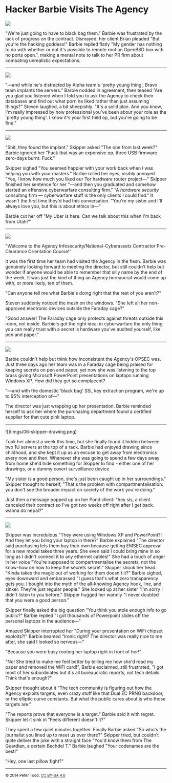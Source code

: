 <h1>Hacker Barbie Visits The Agency</h1>

![](imgs/01-remote-root.png)

"We're just going to have to black bag them." Barbie was frustrated by the
lack of progress on the contract. Dismayed, her client Brian pleaded "But
you're the hacking goddess!" Barbie replied flatly "My gender has nothing to do
with whether or not it's possible to remote root an OpenBSD box with no ports
open.", making a mental note to talk to her PR firm about combating unrealistic
expectations.


<hr>

![](imgs/02-black-bag.png)

"—and while he's distracted by Alpha team's 'pretty young thing', Bravo team
implants the servers." Barbie nodded in agreement, then teased "Are you glad you
listened when I told you to ask the Agency to check their databases and find out what porn he liked rather than just assuming things?" Steven laughed, a bit
sheepishly. "It's a solid plan. And you know, I'm really
impressed by how professional you've been about your role as the 'pretty
young thing'. I know it's your first field op, but you're going to be fine."


<hr>

![](imgs/03-kitchen.png)

"Shit, they found the implant." Skipper asked "The one from last week?" Barbie
ignored her "Fuck that was an expensive op, three USB firmware zero-days burnt.
Fuck."

Skipper sighed "You seemed happier with your work back when I was helping you
with your masters." Barbie rolled her eyes, visibly annoyed "Yes, I know how
much you liked our Tor hardware router project—" Skipper finished her
sentence for her "—and then you graduated and somehow started an offensive
cyberwarfare consulting firm." "A <i>hardware security</i> consulting firm —
cyberwarfare stuff is the only clients I could find." It wasn't the first time
they'd had this conversation. "You're my sister and I'll always love you, but
this is about ethics in—"

Barbie cut her off "My Uber is here. Can we talk about this when I'm back from Utah?"


<hr>

![](imgs/04-agency-orientation.png)

"Welcome to the Agency Infosecurity/National-Cyberassets Contractor
Pre-Clearance Orientation Course!"

It was the first time her team had visited the Agency in the flesh. Barbie was
genuinely looking forward to meeting the director, but still couldn't help but
wonder if
anyone would be able to remember that silly name by the end of the week. It was just
the kind of thing an Agency bureaucrat would come up with, or more likely, ten
of them.

"Can anyone tell me what Barbie's doing right that the rest of you aren't?"

Steven suddenly noticed the mesh on the windows. "She left all her non-approved
electronic devices outside the Faraday cage?"

"Good answer! The Faraday cage only protects against threats outside this room,
not inside. Barbie's got the right idea: in cyberwarfare the only thing you can
really trust with a secret is hardware you've audited yourself, like pen and
paper."


<hr>

![](imgs/05-agency-brass.png)

Barbie couldn't help but think how inconsistent the Agency's OPSEC was. Just
three days ago her team was in a Faraday cage being praised for keeping secrets
on pen and paper, yet now she was listening to the top brass giving Microsoft
PowerPoint presentations on laptops running Windows XP. How did they get so
complacent?

"—and with the domestic 'black bag' SSL key extraction program, we're up to
95% interception of—"

The director was just wrapping up her presentation. Barbie reminded herself to
ask her where the purchasing department found a certified supplier for that
cute pink laptop.


<hr>
![](imgs/06-skipper-drawing.png)

Took her almost a week this time, but she finally found it hidden between two
1U servers at the top of a rack. Barbie had enjoyed drawing since childhood,
and she kept it up as an excuse to get away from electronics every now and
then. Whenever she was going to spend a few days away from home she'd hide
something for Skipper to find - either one of her drawings, or a dummy covert
surveillance device.

"My sister is a good person, she's just been caught up in her surroundings."
Skipper thought to herself, "That's the problem with compartmentalisation: you
don't see the broader impact on society of the work you're doing."

Just then a message popped up on her Pond client: "hey sis, a client canceled
their contract so I've got two weeks off right after I get back. wanna do
nepal?"


<hr>

![](imgs/07-plots-and-pillowfights.png)

Skipper was incredulous "They were using Windows XP and PowerPoint?! And they
let you bring your laptop in there?" Barbie explained "The director said purchasing lets them buy their own
because getting EMSEC approval for a new model takes three years. She even said I
could bring mine in so long as I didn't connect
it to any ethernet cables!" She had a touch of anger in her voice "You're
supposed to compartmentalise the secrets, not the know-how on how to keep the
secrets secret." Skipper shook her head. "Kinda takes the magic out of working
for them doesn't it?" Barbie sighed, eyes downward and embarassed "I guess
that's what zero transparency gets you. I bought into the myth of the
all-knowing Agency hook, line, and sinker. They're just regular people." She
looked up at her sister "I'm sorry I didn't listen to you before." Skipper
hugged her warmly "I never doubted that you were a good person."

Skipper finally asked the big question "You think you stole enough info to go
public?" Barbie replied "I got thousands of Powerpoint slides off the personal
laptops in the audience—"

Amazed Skipper interrupted her "During your presentation on WiFi chipset
exploits?!" Barbie beamed "Ironic right? The director was really nice to me
after, she said I looked so nervous—"

"Because you were busy rooting her laptop right in front of her!"

"No! She tried to make me feel better by telling me how she'd read my paper and
removed the WiFi card!", Barbie exclaimed, still frustrated, "I got most of her
subordinates but it's all bureaucratic reports, not tech details. Think that's
enough?"

Skipper thought about it "The tech community is figuring out how the Agency
exploits targets, even crazy stuff like that Dual EC PRNG backdoor, or the
elliptic curve constants. But what the public cares about is who those targets
are."

"The reports prove that everyone is a target." Barbie said it with regret.
Skipper let it sink in "Feels different doesn't it?"

They spent a few quiet minutes together. Finally Barbie asked "So who's the
journalist you lined up to meet us over there?" Skipper tried, but couldn't
quite deliver the joke with a straight face "You'd know them from The Guardian,
a certain Bechdel T." Barbie laughed "Your codenames are the best!"

"Hey, one last pillow fight?"


<hr>
<small>© 2014 Peter Todd, <a href="http://creativecommons.org/licenses/by-sa/4.0/">CC BY-SA 4.0</a></small>
